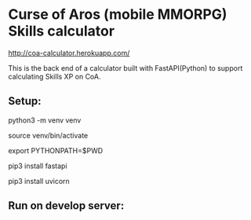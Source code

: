 # Curse of Aros (mobile MMORPG) Skills calculator
http://coa-calculator.herokuapp.com/


This is the back end of a calculator built with FastAPI(Python) to support calculating Skills XP on CoA.


## Setup:

python3 -m venv venv

source venv/bin/activate

export PYTHONPATH=$PWD

pip3 install fastapi

pip3 install uvicorn


## Run on develop server:
